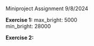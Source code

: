 Miniproject Assignment 9/8/2024

<b>Exercise 1:</b>
max_bright: 5000 <br>
min_bright: 28000

<b>Exercise 2:</b>



